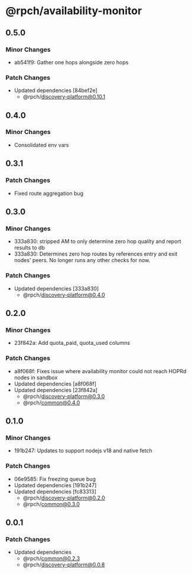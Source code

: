 # @rpch/availability-monitor

## 0.5.0

### Minor Changes

- ab541f9: Gather one hops alongside zero hops

### Patch Changes

- Updated dependencies [84bef2e]
  - @rpch/discovery-platform@0.10.1

## 0.4.0

### Minor Changes

- Consolidated env vars

## 0.3.1

### Patch Changes

- Fixed route aggregation bug

## 0.3.0

### Minor Changes

- 333a830: stripped AM to only determine zero hop quality and report results to db
- 333a830: Determines zero hop routes by references entry and exit nodes' peers.
  No longer runs any other checks for now.

### Patch Changes

- Updated dependencies [333a830]
  - @rpch/discovery-platform@0.4.0

## 0.2.0

### Minor Changes

- 23f842a: Add quota_paid, quota_used columns

### Patch Changes

- a8f068f: Fixes issue where availability monitor could not reach HOPRd nodes in sandbox
- Updated dependencies [a8f068f]
- Updated dependencies [23f842a]
  - @rpch/discovery-platform@0.3.0
  - @rpch/common@0.4.0

## 0.1.0

### Minor Changes

- 191b247: Updates to support nodejs v18 and native fetch

### Patch Changes

- 06e9585: Fix freezing queue bug
- Updated dependencies [191b247]
- Updated dependencies [fc83313]
  - @rpch/discovery-platform@0.2.0
  - @rpch/common@0.3.0

## 0.0.1

### Patch Changes

- Updated dependencies
  - @rpch/common@0.2.3
  - @rpch/discovery-platform@0.0.8
